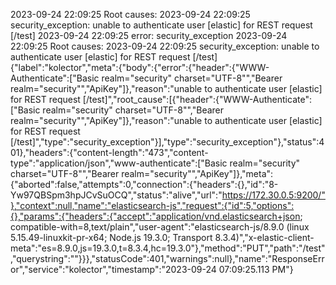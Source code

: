 2023-09-24 22:09:25     Root causes:
2023-09-24 22:09:25             security_exception: unable to authenticate user [elastic] for REST request [/test]
2023-09-24 22:09:25 error: security_exception
2023-09-24 22:09:25     Root causes:
2023-09-24 22:09:25             security_exception: unable to authenticate user [elastic] for REST request [/test] {"label":"kolector","meta":{"body":{"error":{"header":{"WWW-Authenticate":["Basic realm=\"security\" charset=\"UTF-8\"","Bearer realm=\"security\"","ApiKey"]},"reason":"unable to authenticate user [elastic] for REST request [/test]","root_cause":[{"header":{"WWW-Authenticate":["Basic realm=\"security\" charset=\"UTF-8\"","Bearer realm=\"security\"","ApiKey"]},"reason":"unable to authenticate user [elastic] for REST request [/test]","type":"security_exception"}],"type":"security_exception"},"status":401},"headers":{"content-length":"473","content-type":"application/json","www-authenticate":["Basic realm=\"security\" charset=\"UTF-8\"","Bearer realm=\"security\"","ApiKey"]},"meta":{"aborted":false,"attempts":0,"connection":{"headers":{},"id":"8-Yw97QBSpm3hpJCvSuOCQ","status":"alive","url":"https://172.30.0.5:9200/"},"context":null,"name":"elasticsearch-js","request":{"id":5,"options":{},"params":{"headers":{"accept":"application/vnd.elasticsearch+json; compatible-with=8,text/plain","user-agent":"elasticsearch-js/8.9.0 (linux 5.15.49-linuxkit-pr-x64; Node.js 19.3.0; Transport 8.3.4)","x-elastic-client-meta":"es=8.9.0,js=19.3.0,t=8.3.4,hc=19.3.0"},"method":"PUT","path":"/test","querystring":""}}},"statusCode":401,"warnings":null},"name":"ResponseError","service":"kolector","timestamp":"2023-09-24 07:09:25.113 PM"}
